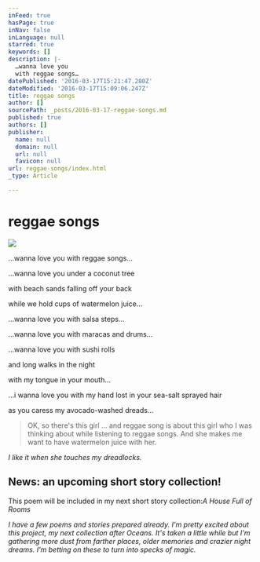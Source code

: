 ```yaml
---
inFeed: true
hasPage: true
inNav: false
inLanguage: null
starred: true
keywords: []
description: |-
  …wanna love you
  with reggae songs…
datePublished: '2016-03-17T15:21:47.280Z'
dateModified: '2016-03-17T15:09:06.247Z'
title: reggae songs
author: []
sourcePath: _posts/2016-03-17-reggae-songs.md
published: true
authors: []
publisher:
  name: null
  domain: null
  url: null
  favicon: null
url: reggae-songs/index.html
_type: Article

---
```

# reggae songs
![](https://the-grid-user-content.s3-us-west-2.amazonaws.com/8eb4120a-59ae-48a1-a8af-e714c6dd307f.jpg)

...wanna love you
with reggae songs...

...wanna love
you under a coconut tree

with beach
sands falling off your back

while we
hold cups of watermelon juice...

...wanna love
you with salsa steps...

...wanna love
you with maracas and drums...

...wanna love
you with sushi rolls

and long
walks in the night

with my
tongue in your mouth...

...i wanna
love you with my hand lost in your sea-salt sprayed hair

as you
caress my avocado-washed dreads...

> OK, so there's this girl ... and reggae song is about this girl who I was thinking about while listening to reggae songs. And she makes me want to have watermelon juice with her. 

_I like it when she touches my dreadlocks._

## News: an upcoming short story collection!

This poem will be included in my next short story collection:_A House Full of Rooms_

_I have a few poems and stories prepared already. I'm pretty excited about this project, my next collection after Oceans. It's taken a little while but I'm gathering more dust from farther places, older memories and crazier night dreams. I'm betting on these to turn into specks of magic._